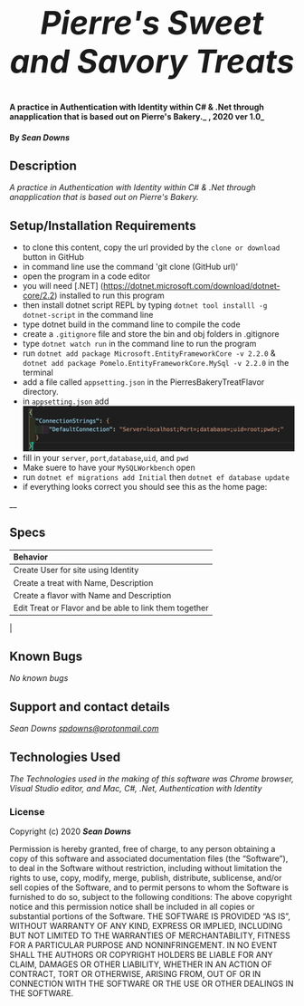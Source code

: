 <h1 align="center"><strong>

# _Pierre's Sweet and Savory Treats_ 
</strong></h1>


#### A practice in Authentication with Identity within C# & .Net through anapplication that is based out on Pierre's Bakery._ , 2020 ver 1.0_

#### By _Sean Downs_

## Description

_A practice in Authentication with Identity within C# & .Net through anapplication that is based out on Pierre's Bakery._

## Setup/Installation Requirements

* to clone this content, copy the url provided by the `clone or download` button in GitHub
* in command line use the command 'git clone (GitHub url)'
* open the program in a code editor
* you will need [.NET] (https://dotnet.microsoft.com/download/dotnet-core/2.2) installed to run this program 
* then install dotnet script REPL by typing `dotnet tool installl -g dotnet-script` in the command line
* type dotnet build in the command line to compile the code
* create a `.gitignore` file and store the bin and obj folders in .gitignore
* type `dotnet watch run` in the command line to run the program
* run `dotnet add package Microsoft.EntityFrameworkCore -v 2.2.0`  &
`dotnet add package Pomelo.EntityFrameworkCore.MySql -v 2.2.0`
in the terminal
* add a file called `appsetting.json` in the PierresBakeryTreatFlavor directory.
* in `appsetting.json` add ![appsetting.json](Assets/setup.png)
* fill in your `server`, `port`,`database`,`uid`, and `pwd`
* Make suere to have your `MySQLWorkbench` open
* run 
`dotnet ef migrations add Initial`
then `dotnet ef database update`
* if everything looks correct you should see this as the home page: 
<!-- ![Home-page](Assets/HomePage.png) -->

__

## Specs

| Behavior    |
| :---------- |
| Create User for site using Identity |
| Create a treat with Name, Description |
| Create a flavor with Name and Description |
| Edit Treat or Flavor and be able to link them together |
|


## Known Bugs

_No known bugs_

## Support and contact details

_Sean Downs <spdowns@protonmail.com>_

## Technologies Used

_The Technologies used in the making of this software was Chrome browser, Visual Studio editor, and Mac, C#, .Net, Authentication with Identity_

### License

Copyright (c) 2020 **_Sean Downs_**

Permission is hereby granted, free of charge, to any person obtaining a copy of this software and associated documentation files (the “Software”), to deal in the Software without restriction, including without limitation the rights to use, copy, modify, merge, publish, distribute, sublicense, and/or sell copies of the Software, and to permit persons to whom the Software is furnished to do so, subject to the following conditions:
The above copyright notice and this permission notice shall be included in all copies or substantial portions of the Software.
THE SOFTWARE IS PROVIDED “AS IS”, WITHOUT WARRANTY OF ANY KIND, EXPRESS OR IMPLIED, INCLUDING BUT NOT LIMITED TO THE WARRANTIES OF MERCHANTABILITY, FITNESS FOR A PARTICULAR PURPOSE AND NONINFRINGEMENT. IN NO EVENT SHALL THE AUTHORS OR COPYRIGHT HOLDERS BE LIABLE FOR ANY CLAIM, DAMAGES OR OTHER LIABILITY, WHETHER IN AN ACTION OF CONTRACT, TORT OR OTHERWISE, ARISING FROM, OUT OF OR IN CONNECTION WITH THE SOFTWARE OR THE USE OR OTHER DEALINGS IN THE SOFTWARE.

<!-- Insert gif at the end to catch the eye -->
</h1>